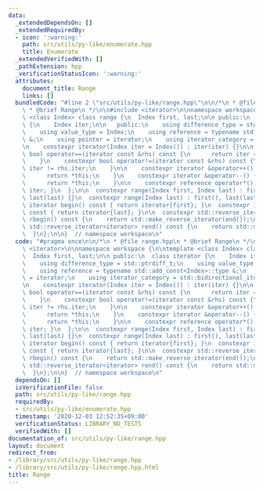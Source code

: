 ```yaml
---
data:
  _extendedDependsOn: []
  _extendedRequiredBy:
  - icon: ':warning:'
    path: src/utils/py-like/enumerate.hpp
    title: Enumerate
  _extendedVerifiedWith: []
  _pathExtension: hpp
  _verificationStatusIcon: ':warning:'
  attributes:
    document_title: Range
    links: []
  bundledCode: "#line 2 \"src/utils/py-like/range.hpp\"\n\n/*\n * @file range.hpp\n\
    \ * @brief Range\n */\n\n#include <iterator>\n\nnamespace workspace {\n\ntemplate\
    \ <class Index> class range {\n  Index first, last;\n\n public:\n  class iterator\
    \ {\n    Index iter;\n\n   public:\n    using difference_type = std::ptrdiff_t;\n\
    \    using value_type = Index;\n    using reference = typename std::add_const<Index>::type\
    \ &;\n    using pointer = iterator;\n    using iterator_category = std::bidirectional_iterator_tag;\n\
    \n    constexpr iterator(Index iter = Index()) : iter(iter) {}\n\n    constexpr\
    \ bool operator==(iterator const &rhs) const {\n      return iter == rhs.iter;\n\
    \    }\n    constexpr bool operator!=(iterator const &rhs) const {\n      return\
    \ iter != rhs.iter;\n    }\n\n    constexpr iterator &operator++() {\n      ++iter;\n\
    \      return *this;\n    }\n    constexpr iterator &operator--() {\n      --iter;\n\
    \      return *this;\n    }\n\n    constexpr reference operator*() const { return\
    \ iter; }\n  };\n\n  constexpr range(Index first, Index last) : first(first),\
    \ last(last) {}\n  constexpr range(Index last) : first(), last(last) {}\n\n  constexpr\
    \ iterator begin() const { return iterator{first}; }\n  constexpr iterator end()\
    \ const { return iterator{last}; }\n\n  constexpr std::reverse_iterator<iterator>\
    \ rbegin() const {\n    return std::make_reverse_iterator(end());\n  }\n  constexpr\
    \ std::reverse_iterator<iterator> rend() const {\n    return std::make_reverse_iterator(begin());\n\
    \  }\n};\n\n}  // namespace workspace\n"
  code: "#pragma once\n\n/*\n * @file range.hpp\n * @brief Range\n */\n\n#include\
    \ <iterator>\n\nnamespace workspace {\n\ntemplate <class Index> class range {\n\
    \  Index first, last;\n\n public:\n  class iterator {\n    Index iter;\n\n   public:\n\
    \    using difference_type = std::ptrdiff_t;\n    using value_type = Index;\n\
    \    using reference = typename std::add_const<Index>::type &;\n    using pointer\
    \ = iterator;\n    using iterator_category = std::bidirectional_iterator_tag;\n\
    \n    constexpr iterator(Index iter = Index()) : iter(iter) {}\n\n    constexpr\
    \ bool operator==(iterator const &rhs) const {\n      return iter == rhs.iter;\n\
    \    }\n    constexpr bool operator!=(iterator const &rhs) const {\n      return\
    \ iter != rhs.iter;\n    }\n\n    constexpr iterator &operator++() {\n      ++iter;\n\
    \      return *this;\n    }\n    constexpr iterator &operator--() {\n      --iter;\n\
    \      return *this;\n    }\n\n    constexpr reference operator*() const { return\
    \ iter; }\n  };\n\n  constexpr range(Index first, Index last) : first(first),\
    \ last(last) {}\n  constexpr range(Index last) : first(), last(last) {}\n\n  constexpr\
    \ iterator begin() const { return iterator{first}; }\n  constexpr iterator end()\
    \ const { return iterator{last}; }\n\n  constexpr std::reverse_iterator<iterator>\
    \ rbegin() const {\n    return std::make_reverse_iterator(end());\n  }\n  constexpr\
    \ std::reverse_iterator<iterator> rend() const {\n    return std::make_reverse_iterator(begin());\n\
    \  }\n};\n\n}  // namespace workspace\n"
  dependsOn: []
  isVerificationFile: false
  path: src/utils/py-like/range.hpp
  requiredBy:
  - src/utils/py-like/enumerate.hpp
  timestamp: '2020-12-03 12:52:35+09:00'
  verificationStatus: LIBRARY_NO_TESTS
  verifiedWith: []
documentation_of: src/utils/py-like/range.hpp
layout: document
redirect_from:
- /library/src/utils/py-like/range.hpp
- /library/src/utils/py-like/range.hpp.html
title: Range
---
```

